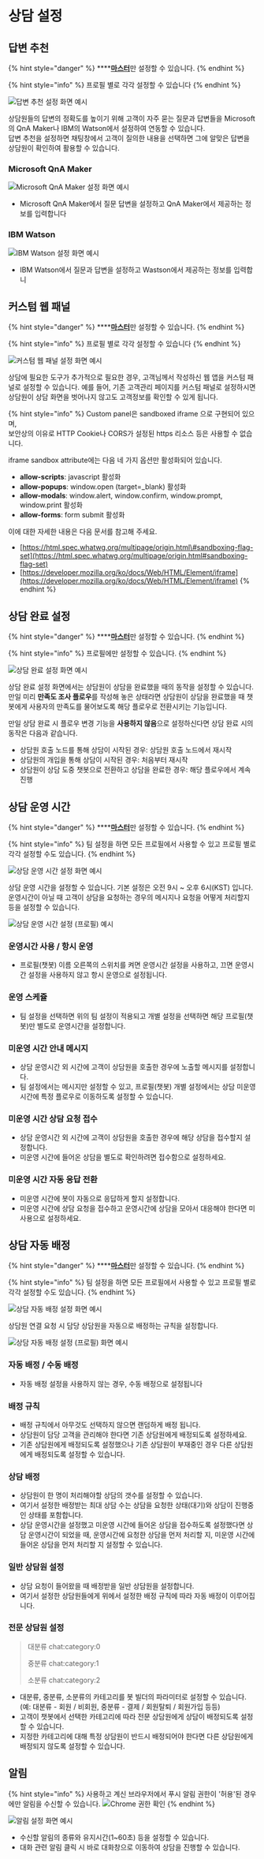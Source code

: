 # 상담 설정

## 답변 추천 <a id="recommended-answer"></a>

{% hint style="danger" %}
\*\*\*\*[**마스터**](../overview.md#undefined-1)만 설정할 수 있습니다.
{% endhint %}

{% hint style="info" %}
프로필 별로 각각 설정할 수 있습니다
{% endhint %}

![&#xB2F5;&#xBCC0; &#xCD94;&#xCC9C; &#xC124;&#xC815; &#xD654;&#xBA74; &#xC608;&#xC2DC;](../../.gitbook/assets/undefined%20%2818%29.png)

상담원들의 답변의 정확도를 높이기 위해 고객이 자주 묻는 질문과 답변들을 Microsoft의 QnA Maker나 IBM의 Watson에서 설정하여 연동할 수 있습니다.  
답변 추천을 설정하면 채팅창에서 고객이 질의한 내용을 선택하면 그에 알맞은 답변을 상담원이 확인하여 활용할 수 있습니다.

### Microsoft QnA Maker



![Microsoft QnA Maker &#xC124;&#xC815; &#xD654;&#xBA74; &#xC608;&#xC2DC;](../../.gitbook/assets/qna.png)

* Microsoft QnA Maker에서 질문 답변을 설정하고 QnA Maker에서 제공하는 정보를 입력합니다

### IBM Watson

![IBM Watson &#xC124;&#xC815; &#xD654;&#xBA74; &#xC608;&#xC2DC;](../../.gitbook/assets/watson.png)

* IBM Watson에서 질문과 답변을 설정하고 Wastson에서 제공하는 정보를 입력합니

## 커스텀 웹 패널 <a id="custom-web-panel"></a>

{% hint style="danger" %}
\*\*\*\*[**마스터**](../overview.md#undefined-1)만 설정할 수 있습니다.
{% endhint %}

{% hint style="info" %}
프로필 별로 각각 설정할 수 있습니다
{% endhint %}

![&#xCEE4;&#xC2A4;&#xD140; &#xC6F9; &#xD328;&#xB110; &#xC124;&#xC815; &#xD654;&#xBA74; &#xC608;&#xC2DC;](../../.gitbook/assets/undefined%20%281%29.png)

상담에 필요한 도구가 추가적으로 필요한 경우, 고객님께서 작성하신 웹 앱을 커스텀 패널로 설정할 수 있습니다. 예를 들어, 기존 고객관리 페이지를 커스텀 패널로 설정하시면 상담원이 상담 화면을 벗어나지 않고도 고객정보를 확인할 수 있게 됩니다.

{% hint style="info" %}
Custom panel은 sandboxed iframe 으로 구현되어 있으며,   
보안상의 이유로 HTTP Cookie나 CORS가 설정된 https 리소스 등은 사용할 수 없습니다.

iframe sandbox attribute에는 다음 네 가지 옵션만 활성화되어 있습니다.

* **allow-scripts**: javascript 활성화
* **allow-popups**: window.open \(target=\_blank\) 활성화 
* **allow-modals**: window.alert, window.confirm, window.prompt, window.print 활성화
* **allow-forms**: form submit 활성화

이에 대한 자세한 내용은 다음 문서를 참고해 주세요.

* [https://html.spec.whatwg.org/multipage/origin.html\#sandboxing-flag-set](https://html.spec.whatwg.org/multipage/origin.html#sandboxing-flag-set)
* [https://developer.mozilla.org/ko/docs/Web/HTML/Element/iframe](https://developer.mozilla.org/ko/docs/Web/HTML/Element/iframe) 
{% endhint %}

## 상담 완료 설정 <a id="completed-call"></a>

{% hint style="danger" %}
\*\*\*\*[**마스터**](../overview.md#undefined-1)만 설정할 수 있습니다.
{% endhint %}

{% hint style="info" %}
프로필에만 설정할 수 있습니다.
{% endhint %}

![&#xC0C1;&#xB2F4; &#xC644;&#xB8CC; &#xC124;&#xC815; &#xD654;&#xBA74; &#xC608;&#xC2DC;](../../.gitbook/assets/undefined%20%283%29.png)

상담 완료 설정 화면에서는 상담원이 상담을 완료했을 때의 동작을 설정할 수 있습니다.   
만일 미리 **만족도 조사 플로우**를 작성해 놓은 상태라면 상담원이 상담을 완료했을 때 챗봇에게 사용자의 만족도를 물어보도록 해당 플로우로 전환시키는 기능입니다.

만일 상담 완료 시 플로우 변경 기능을 **사용하지 않음**으로 설정하신다면 상담 완료 시의 동작은 다음과 같습니다.

* 상담원 호출 노드를 통해 상담이 시작된 경우: 상담원 호출 노드에서 재시작
* 상담원의 개입을 통해 상담이 시작된 경우: 처음부터 재시작
* 상담원이 상담 도중 챗봇으로 전환하고 상담을 완료한 경우: 해당 플로우에서 계속 진행

## 상담 운영 시간 <a id="operating-hour"></a>

{% hint style="danger" %}
\*\*\*\*[**마스터**](../overview.md#undefined-1)만 설정할 수 있습니다.
{% endhint %}

{% hint style="info" %}
팀 설정을 하면 모든 프로필에서 사용할 수 있고 프로필 별로 각각 설정할 수도 있습니다.
{% endhint %}

![&#xC0C1;&#xB2F4; &#xC6B4;&#xC601; &#xC2DC;&#xAC04; &#xC124;&#xC815; &#xD654;&#xBA74; &#xC608;&#xC2DC;](../../.gitbook/assets/undefined%20%286%29.png)

상담 운영 시간을 설정할 수 있습니다. 기본 설정은 오전 9시 ~ 오후 6시\(KST\) 입니다.  
운영시간이 아닐 때 고객이 상담을 요청하는 경우의 메시지나 요청을 어떻게 처리할지 등을 설정할 수 있습니다.

![&#xC0C1;&#xB2F4; &#xC6B4;&#xC601; &#xC2DC;&#xAC04; &#xC124;&#xC815; \(&#xD504;&#xB85C;&#xD544;\) &#xC608;&#xC2DC;](../../.gitbook/assets/undefined%20%282%29.png)

### 운영시간 사용 / 항시 운영 <a id="operating-hour-enable"></a>

* 프로필\(챗봇\) 이름 오른쪽의 스위치를 켜면 운영시간 설정을 사용하고, 끄면 운영시간 설정을 사용하지 않고 항시 운영으로 설정됩니다.

### 운영 스케쥴 <a id="schedule"></a>

* 팀 설정을 선택하면 위의 팀 설정이 적용되고 개별 설정을 선택하면 해당 프로필\(챗봇\)만 별도로 운영시간을 설정합니다.

### 미운영 시간 안내 메시지 <a id="non-operating-hour-message"></a>

* 상담 운영시간 외 시간에 고객이 상담원을 호출한 경우에 노출할 메시지를 설정합니다.
* 팀 설정에서는 메시지만 설정할 수 있고,  프로필\(챗봇\) 개별 설정에서는 상담 미운영시간에 특정 플로우로 이동하도록 설정할 수 있습니다.

### 미운영 시간 상담 요청 접수 <a id="non-operating-hour-agent-call"></a>

* 상담 운영시간 외 시간에 고객이 상담원을 호출한 경우에 해당 상담을 접수할지 설정합니다.
* 미운영 시간에 들어온 상담을 별도로 확인하려면 접수함으로 설정하세요.

### 미운영 시간 자동 응답 전환 <a id="non-operating-hour-auto-reply"></a>

* 미운영 시간에 봇이 자동으로 응답하게 할지 설정합니다.
* 미운영 시간에 상담 요청을 접수하고 운영시간에 상담을 모아서 대응해야 한다면 미사용으로 설정하세요.

## 상담 자동 배정 <a id="automatic-assignment"></a>

{% hint style="danger" %}
\*\*\*\*[**마스터**](../overview.md#undefined-1)만 설정할 수 있습니다.
{% endhint %}

{% hint style="info" %}
팀 설정을 하면 모든 프로필에서 사용할 수 있고 프로필 별로 각각 설정할 수도 있습니다.
{% endhint %}

![&#xC0C1;&#xB2F4; &#xC790;&#xB3D9; &#xBC30;&#xC815; &#xC124;&#xC815; &#xD654;&#xBA74; &#xC608;&#xC2DC;](../../.gitbook/assets/undefined%20%284%29.png)

상담원 연결 요청 시 담당 상담원을 자동으로 배정하는 규칙을 설정합니다.

![&#xC0C1;&#xB2F4; &#xC790;&#xB3D9; &#xBC30;&#xC815; &#xC124;&#xC815; \(&#xD504;&#xB85C;&#xD544;\) &#xD654;&#xBA74; &#xC608;&#xC2DC;](../../.gitbook/assets/undefined%20%2817%29.png)

### 자동 배정 / 수동 배정 <a id="automatic-assignment-enable"></a>

* 자동 배정 설정을 사용하지 않는 경우, 수동 배정으로 설정됩니다

### 배정 규칙 <a id="assignment-rule"></a>

* 배정 규칙에서 아무것도 선택하지 않으면 랜덤하게 배정 됩니다.
* 상담원이 담당 고객을 관리해야 한다면 기존 상담원에게 배정되도록 설정하세요.
* 기존 상담원에게 배정되도록 설정했으나 기존 상담원이 부재중인 경우 다른 상담원에게 배정되도록 설정할 수 있습니다.

### 상담 배정 <a id="assignment-rule-2"></a>

* 상담원이 한 명이 처리해야할 상담의 갯수를 설정할 수 있습니다.
* 여기서 설정한 배정받는 최대 상담 수는 상담을 요청한 상태\(대기\)와 상담이 진행중인 상태를 포함합니다.
* 상담 운영시간을 설정했고 미운영 시간에 들어온 상담을 접수하도록 설정했다면 상담 운영시간이 되었을 때, 운영시간에 요청한 상담을 먼저 처리할 지, 미운영 시간에 들어온 상담을 먼저 처리할 지 설정할 수 있습니다.

### 일반 상담원 설정 <a id="general-agent"></a>

* 상담 요청이 들어왔을 때 배정받을 일반 상담원을 설정합니다.
* 여기서 설정한 상담원들에게 위에서 설정한 배정 규칙에 따라 자동 배정이 이루어집니다.

### 전문 상담원 설정 <a id="professional-agent"></a>

> 대분류 chat:category:0 
>
> 중분류 chat:category:1
>
> 소분류 chat:category:2

* 대분류, 중분류, 소분류의 카테고리를 봇 빌더의 파라미터로 설정할 수 있습니다.  
  \(예: 대분류 - 회원 / 비회원, 중분류 - 결제 / 회원탈퇴 / 회원가입 등등)
* 고객이 챗봇에서 선택한 카테고리에 따라 전문 상담원에게 상담이 배정되도록 설정할 수 있습니다.
* 지정한 카테고리에 대해 특정 상담원이 반드시 배정되어야 한다면 다른 상담원에게 배정되지 않도록 설정할 수 있습니다.

## 알림 <a id="notification"></a>

{% hint style="info" %}
사용하고 계신 브라우저에서 푸시 알림 권한이 '허용'된 경우에만 알림을 수신할 수 있습니다.
![Chrome 권한 확인](../../assets/chat_settings_notification_browser_permission.png)
{% endhint %}

![&#xC54C;&#xB9BC; &#xC124;&#xC815; &#xD654;&#xBA74; &#xC608;&#xC2DC;](../../assets/chat_settings_notification.png)

* 수신할 알림의 종류와 유지시간\(1~60초\) 등을 설정할 수 있습니다.
* 대화 관련 알림 클릭 시 바로 대화창으로 이동하여 상담을 진행할 수 있습니다.



